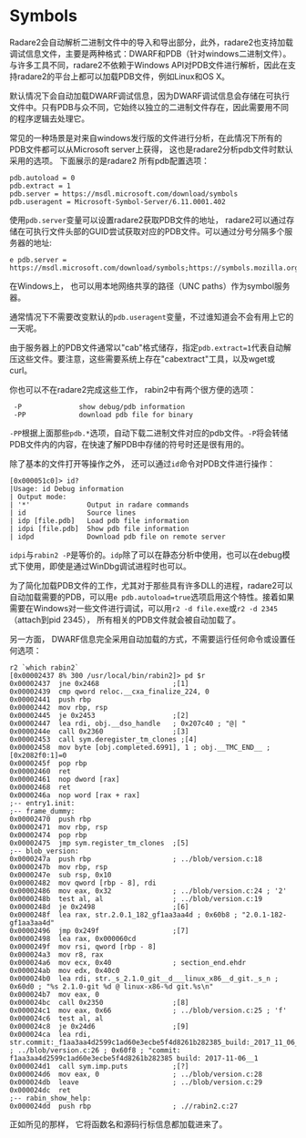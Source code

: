 # Symbols

Radare2会自动解析二进制文件中的导入和导出部分，此外，radare2也支持加载调试信息文件，主要是两种格式：DWARF和PDB（针对windows二进制文件）。与许多工具不同，radare2不依赖于Windows API对PDB文件进行解析，因此在支持radare2的平台上都可以加载PDB文件，例如Linux和OS X。

默认情况下会自动加载DWARF调试信息，因为DWARF调试信息会存储在可执行文件中。只有PDB与众不同，它始终以独立的二进制文件存在，因此需要用不同的程序逻辑去处理它。

常见的一种场景是对来自windows发行版的文件进行分析，在此情况下所有的PDB文件都可以从Microsoft server上获得， 这也是radare2分析pdb文件时默认采用的选项。 下面展示的是radare2 所有pdb配置选项：

```
pdb.autoload = 0
pdb.extract = 1
pdb.server = https://msdl.microsoft.com/download/symbols
pdb.useragent = Microsoft-Symbol-Server/6.11.0001.402
```

使用`pdb.server`变量可以设置radare2获取PDB文件的地址， radare2可以通过存储在可执行文件头部的GUID尝试获取对应的PDB文件。可以通过分号分隔多个服务器的地址:
```
e pdb.server = https://msdl.microsoft.com/download/symbols;https://symbols.mozilla.org/
```
在Windows上， 也可以用本地网络共享的路径（UNC paths）作为symbol服务器。

通常情况下不需要改变默认的`pdb.useragent`变量，不过谁知道会不会有用上它的一天呢。

由于服务器上的PDB文件通常以"cab"格式储存，指定`pdb.extract=1`代表自动解压这些文件。要注意，这些需要系统上存在"cabextract"工具，以及wget或curl。

你也可以不在radare2完成这些工作， rabin2中有两个很方便的选项：

```
 -P              show debug/pdb information
 -PP             download pdb file for binary
```

`-PP`根据上面那些`pdb.*`选项，自动下载二进制文件对应的pdb文件。`-P`将会转储PDB文件内的内容，在快速了解PDB中存储的符号时还是很有用的。

除了基本的文件打开等操作之外， 还可以通过`id`命令对PDB文件进行操作：

```
[0x000051c0]> id?
|Usage: id Debug information
| Output mode:
| '*'              Output in radare commands
| id               Source lines
| idp [file.pdb]   Load pdb file information
| idpi [file.pdb]  Show pdb file information
| idpd             Download pdb file on remote server
```

`idpi`与`rabin2 -P`是等价的。`idp`除了可以在静态分析中使用，也可以在debug模式下使用，即使是通过WinDbg调试进程时也可以。

为了简化加载PDB文件的工作，尤其对于那些具有许多DLL的进程，radare2可以自动加载需要的PDB，可以用`e pdb.autoload=true`选项启用这个特性。接着如果需要在Windows对一些文件进行调试，可以用`r2 -d file.exe`或`r2 -d 2345`（attach到pid 2345）， 所有相关的PDB文件就会被自动加载了。

另一方面， DWARF信息完全采用自动加载的方式，不需要运行任何命令或设置任何选项：

```
r2 `which rabin2`
[0x00002437 8% 300 /usr/local/bin/rabin2]> pd $r
0x00002437  jne 0x2468                  ;[1]
0x00002439  cmp qword reloc.__cxa_finalize_224, 0
0x00002441  push rbp
0x00002442  mov rbp, rsp
0x00002445  je 0x2453                   ;[2]
0x00002447  lea rdi, obj.__dso_handle   ; 0x207c40 ; "@| "
0x0000244e  call 0x2360                 ;[3]
0x00002453  call sym.deregister_tm_clones ;[4]
0x00002458  mov byte [obj.completed.6991], 1 ; obj.__TMC_END__ ; [0x2082f0:1]=0
0x0000245f  pop rbp
0x00002460  ret
0x00002461  nop dword [rax]
0x00002468  ret
0x0000246a  nop word [rax + rax]
;-- entry1.init:
;-- frame_dummy:
0x00002470  push rbp
0x00002471  mov rbp, rsp
0x00002474  pop rbp
0x00002475  jmp sym.register_tm_clones  ;[5]
;-- blob_version:
0x0000247a  push rbp                    ; ../blob/version.c:18
0x0000247b  mov rbp, rsp
0x0000247e  sub rsp, 0x10
0x00002482  mov qword [rbp - 8], rdi
0x00002486  mov eax, 0x32               ; ../blob/version.c:24 ; '2'
0x0000248b  test al, al                 ; ../blob/version.c:19
0x0000248d  je 0x2498                   ;[6]
0x0000248f  lea rax, str.2.0.1_182_gf1aa3aa4d ; 0x60b8 ; "2.0.1-182-gf1aa3aa4d"
0x00002496  jmp 0x249f                  ;[7]
0x00002498  lea rax, 0x000060cd
0x0000249f  mov rsi, qword [rbp - 8]
0x000024a3  mov r8, rax
0x000024a6  mov ecx, 0x40               ; section_end.ehdr
0x000024ab  mov edx, 0x40c0
0x000024b0  lea rdi, str._s_2.1.0_git__d___linux_x86__d_git._s_n ; 0x60d0 ; "%s 2.1.0-git %d @ linux-x86-%d git.%s\n"
0x000024b7  mov eax, 0
0x000024bc  call 0x2350                 ;[8]
0x000024c1  mov eax, 0x66               ; ../blob/version.c:25 ; 'f'
0x000024c6  test al, al
0x000024c8  je 0x24d6                   ;[9]
0x000024ca  lea rdi, str.commit:_f1aa3aa4d2599c1ad60e3ecbe5f4d8261b282385_build:_2017_11_06__12:18:39 ; ../blob/version.c:26 ; 0x60f8 ; "commit: f1aa3aa4d2599c1ad60e3ecbe5f4d8261b282385 build: 2017-11-06__1
0x000024d1  call sym.imp.puts           ;[?]
0x000024d6  mov eax, 0                  ; ../blob/version.c:28
0x000024db  leave                       ; ../blob/version.c:29
0x000024dc  ret
;-- rabin_show_help:
0x000024dd  push rbp                    ; .//rabin2.c:27
```

正如所见的那样， 它将函数名和源码行标信息都加载进来了。

